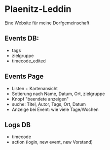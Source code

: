 # Plaenitz-Leddin
Eine Website für meine Dorfgemeinschaft

## Events DB:
 - tags
 - zielgruppe
 - timecode_edited

## Events Page
 - Listen + Kartenansicht
 - Sotierung nach Name, Datum, Ort, zielgruppe
 - Knopf "beendete anzeigen"
 - suche: Titel, Autor, Tags, Ort, Datum
 - Anzeige bei Event: wie viele Tage/Wochen

## Logs DB
 - timecode
 - action (login, new event, new Vorstand)
